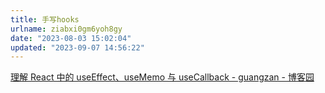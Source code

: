 ```yaml
---
title: 手写hooks
urlname: ziabxi0gm6yoh8gy
date: "2023-08-03 15:02:04"
updated: "2023-09-07 14:56:22"
---
```


[理解 React 中的 useEffect、useMemo 与 useCallback - guangzan - 博客园](https://www.cnblogs.com/guangzan/p/17329688.html#useeffect-%E7%9A%84%E5%AE%9E%E7%8E%B0)
